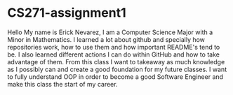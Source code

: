 # CS271-assignment1

Hello My name is Erick Nevarez, I am a Computer Science Major with a Minor in Mathematics.
I learned a lot about github and specially how repositories work, how to use them and how important README's tend to be. I also learned different actions I can do within GitHub and how to take advantage of them. From this class I want to takeaway as much knowledge as I possibly can and create a good foundation for my future classes. I want to fully understand OOP in order to become a good Software Engineer and make this class the start of my career.
